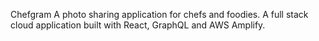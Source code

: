 Chefgram
A photo sharing application for chefs and foodies. A full stack cloud application built with React, GraphQL and AWS Amplify.
